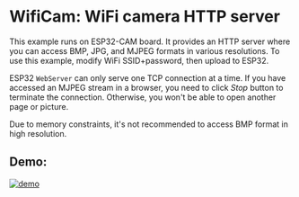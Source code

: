 # WifiCam: WiFi camera HTTP server

This example runs on ESP32-CAM board.
It provides an HTTP server where you can access BMP, JPG, and MJPEG formats in various resolutions.
To use this example, modify WiFi SSID+password, then upload to ESP32.

ESP32 `WebServer` can only serve one TCP connection at a time.
If you have accessed an MJPEG stream in a browser, you need to click *Stop* button to terminate the connection.
Otherwise, you won't be able to open another page or picture.

Due to memory constraints, it's not recommended to access BMP format in high resolution.

## Demo:
[![demo](https://github.com/user-attachments/assets/3d88cf91-eba9-4913-8a69-632cde659aca)](https://youtu.be/-mB386IV1bI)
